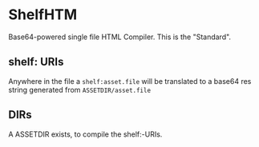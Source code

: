 # ShelfHTM
Base64-powered single file HTML Compiler.
This is the "Standard".
## shelf: URIs
Anywhere in the file a `shelf:asset.file` will be translated to a base64 res string generated from `ASSETDIR/asset.file`
## DIRs
A ASSETDIR exists, to compile the shelf:-URIs.

